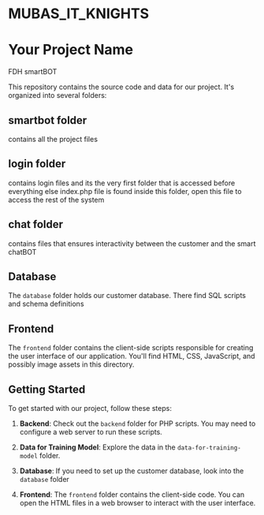 # MUBAS_IT_KNIGHTS



# Your Project Name
FDH smartBOT

This repository contains the source code and data for our project. It's organized into several folders:

## smartbot folder
contains all the project files

## login folder
contains login files and its the very first folder that is accessed before everything else
index.php file is found inside this folder, open this file to access the rest of the system

## chat folder
contains files that ensures interactivity between the customer and the smart chatBOT


## Database

The `database` folder holds our customer database. There find SQL scripts and  schema definitions

## Frontend

The `frontend` folder contains the client-side scripts responsible for creating the user interface of our application. You'll find HTML, CSS, JavaScript, and possibly image assets in this directory.

## Getting Started

To get started with our project, follow these steps:

1. **Backend**: Check out the `backend` folder for PHP scripts. You may need to configure a web server to run these scripts.

2. **Data for Training Model**: Explore the data in the `data-for-training-model` folder. 

3. **Database**: If you need to set up the customer database, look into the `database` folder 

4. **Frontend**: The `frontend` folder contains the client-side code. You can open the HTML files in a web browser to interact with the user interface.



